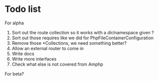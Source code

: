 # Todo list

For alpha

1. Sort out the route collection so it works with a dir/namespace given ?
2. Sort out those requires like we did for PhpFileContainerConfiguration
3. Remove those *Collections, we need something better?
4. Allow an external router to come in
5. Write docs
6. Write more interfaces
7. Check what else is not covered from Amphp

For beta?
